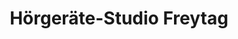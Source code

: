 ---
title: "Hörgeräte-Studio Freytag"
url: /buchholz-in-der-nordheide/hoergeraete-studio-freytag/
shop: Hörgeräte
---